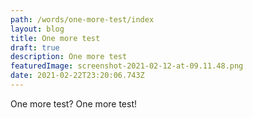 ```yaml
---
path: /words/one-more-test/index
layout: blog
title: One more test
draft: true
description: One more test
featuredImage: screenshot-2021-02-12-at-09.11.48.png
date: 2021-02-22T23:20:06.743Z
---
```

One more test? One more test!